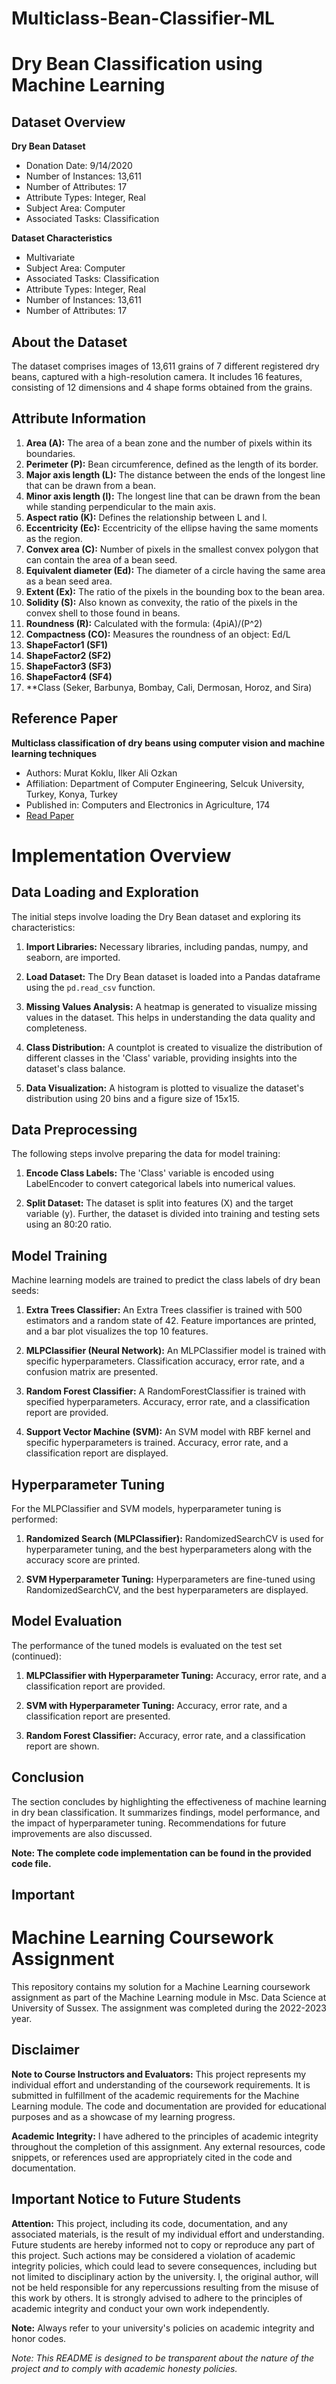 # Multiclass-Bean-Classifier-ML
# **Dry Bean Classification using Machine Learning**

## **Dataset Overview**

**Dry Bean Dataset**

- Donation Date: 9/14/2020
- Number of Instances: 13,611
- Number of Attributes: 17
- Attribute Types: Integer, Real
- Subject Area: Computer
- Associated Tasks: Classification

**Dataset Characteristics**
- Multivariate
- Subject Area: Computer
- Associated Tasks: Classification
- Attribute Types: Integer, Real
- Number of Instances: 13,611
- Number of Attributes: 17

## **About the Dataset**

The dataset comprises images of 13,611 grains of 7 different registered dry beans, captured with a high-resolution camera. It includes 16 features, consisting of 12 dimensions and 4 shape forms obtained from the grains.

## **Attribute Information**

1. **Area (A):** The area of a bean zone and the number of pixels within its boundaries.
2. **Perimeter (P):** Bean circumference, defined as the length of its border.
3. **Major axis length (L):** The distance between the ends of the longest line that can be drawn from a bean.
4. **Minor axis length (l):** The longest line that can be drawn from the bean while standing perpendicular to the main axis.
5. **Aspect ratio (K):** Defines the relationship between L and l.
6. **Eccentricity (Ec):** Eccentricity of the ellipse having the same moments as the region.
7. **Convex area (C):** Number of pixels in the smallest convex polygon that can contain the area of a bean seed.
8. **Equivalent diameter (Ed):** The diameter of a circle having the same area as a bean seed area.
9. **Extent (Ex):** The ratio of the pixels in the bounding box to the bean area.
10. **Solidity (S):** Also known as convexity, the ratio of the pixels in the convex shell to those found in beans.
11. **Roundness (R):** Calculated with the formula: (4piA)/(P^2)
12. **Compactness (CO):** Measures the roundness of an object: Ed/L
13. **ShapeFactor1 (SF1)**
14. **ShapeFactor2 (SF2)**
15. **ShapeFactor3 (SF3)**
16. **ShapeFactor4 (SF4)**
17. **Class (Seker, Barbunya, Bombay, Cali, Dermosan, Horoz, and Sira)

## **Reference Paper**

**Multiclass classification of dry beans using computer vision and machine learning techniques**

- Authors: Murat Koklu, Ilker Ali Ozkan
- Affiliation: Department of Computer Engineering, Selcuk University, Turkey, Konya, Turkey
- Published in: Computers and Electronics in Agriculture, 174
- [Read Paper](https://www.sciencedirect.com/science/article/abs/pii/S0168169919311573?via%3Dihub)


# **Implementation Overview**

## Data Loading and Exploration

The initial steps involve loading the Dry Bean dataset and exploring its characteristics:

1. **Import Libraries:** Necessary libraries, including pandas, numpy, and seaborn, are imported.

2. **Load Dataset:** The Dry Bean dataset is loaded into a Pandas dataframe using the `pd.read_csv` function.

3. **Missing Values Analysis:** A heatmap is generated to visualize missing values in the dataset. This helps in understanding the data quality and completeness.

4. **Class Distribution:** A countplot is created to visualize the distribution of different classes in the 'Class' variable, providing insights into the dataset's class balance.

5. **Data Visualization:** A histogram is plotted to visualize the dataset's distribution using 20 bins and a figure size of 15x15.

## Data Preprocessing

The following steps involve preparing the data for model training:

1. **Encode Class Labels:** The 'Class' variable is encoded using LabelEncoder to convert categorical labels into numerical values.

2. **Split Dataset:** The dataset is split into features (X) and the target variable (y). Further, the dataset is divided into training and testing sets using an 80:20 ratio.

## Model Training

Machine learning models are trained to predict the class labels of dry bean seeds:

1. **Extra Trees Classifier:** An Extra Trees classifier is trained with 500 estimators and a random state of 42. Feature importances are printed, and a bar plot visualizes the top 10 features.

2. **MLPClassifier (Neural Network):** An MLPClassifier model is trained with specific hyperparameters. Classification accuracy, error rate, and a confusion matrix are presented.

3. **Random Forest Classifier:** A RandomForestClassifier is trained with specified hyperparameters. Accuracy, error rate, and a classification report are provided.

4. **Support Vector Machine (SVM):** An SVM model with RBF kernel and specific hyperparameters is trained. Accuracy, error rate, and a classification report are displayed.

## Hyperparameter Tuning

For the MLPClassifier and SVM models, hyperparameter tuning is performed:

1. **Randomized Search (MLPClassifier):** RandomizedSearchCV is used for hyperparameter tuning, and the best hyperparameters along with the accuracy score are printed.

2. **SVM Hyperparameter Tuning:** Hyperparameters are fine-tuned using RandomizedSearchCV, and the best hyperparameters are displayed.

## Model Evaluation

The performance of the tuned models is evaluated on the test set (continued):

1. **MLPClassifier with Hyperparameter Tuning:** Accuracy, error rate, and a classification report are provided.

2. **SVM with Hyperparameter Tuning:** Accuracy, error rate, and a classification report are presented.

3. **Random Forest Classifier:** Accuracy, error rate, and a classification report are shown.

## Conclusion

The section concludes by highlighting the effectiveness of machine learning in dry bean classification. It summarizes findings, model performance, and the impact of hyperparameter tuning. Recommendations for future improvements are also discussed.

**Note: The complete code implementation can be found in the provided code file.**
## Important
# Machine Learning Coursework Assignment

This repository contains my solution for a Machine Learning coursework assignment as part of the Machine Learning module in Msc. Data Science at University of Sussex. The assignment was completed during the 2022-2023 year.

## Disclaimer
**Note to Course Instructors and Evaluators:**
This project represents my individual effort and understanding of the coursework requirements. It is submitted in fulfillment of the academic requirements for the Machine Learning module. The code and documentation are provided for educational purposes and as a showcase of my learning progress.

**Academic Integrity:**
I have adhered to the principles of academic integrity throughout the completion of this assignment. Any external resources, code snippets, or references used are appropriately cited in the code and documentation.

## Important Notice to Future Students
**Attention:** This project, including its code, documentation, and any associated materials, is the result of my individual effort and understanding. Future students are hereby informed not to copy or reproduce any part of this project. Such actions may be considered a violation of academic integrity policies, which could lead to severe consequences, including but not limited to disciplinary action by the university. I, the original author, will not be held responsible for any repercussions resulting from the misuse of this work by others. It is strongly advised to adhere to the principles of academic integrity and conduct your own work independently.

**Note:** Always refer to your university's policies on academic integrity and honor codes.


*Note: This README is designed to be transparent about the nature of the project and to comply with academic honesty policies.*
